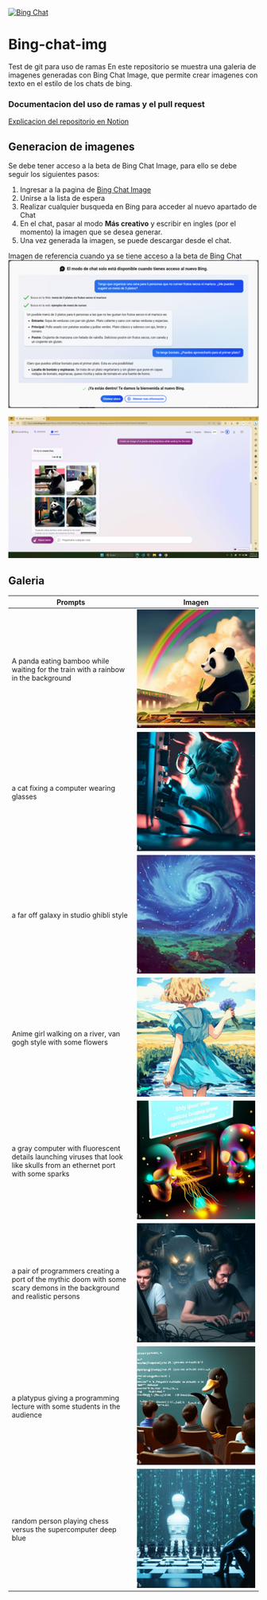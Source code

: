 [![Bing Chat](https://livesino.net/wp-content/uploads/2020/10/new-bing-logo.jpg)](https://www.bing.com/new)

# Bing-chat-img
Test de git para uso de ramas
En este repositorio se muestra una galeria de imagenes generadas con Bing Chat Image, que permite crear imagenes con texto en el estilo de los chats de bing.

### Documentacion del uso de ramas y el pull request
[Explicacion del repositorio en Notion](https://gilbertscript.notion.site/Ramas-y-Conflictos-548fcd5b9b0a4f1180fa5297248135ac)


## Generacion de imagenes
Se debe tener acceso a la beta de Bing Chat Image, para ello se debe seguir los siguientes pasos:

1. Ingresar a la pagina de [Bing Chat Image](https://www.bing.com/new)
2. Unirse a la lista de espera
3. Realizar cualquier busqueda en Bing para acceder al nuevo apartado de Chat
4. En el chat, pasar al modo **Más creativo** y escribir en ingles (por el momento) la imagen que se desea generar.
5. Una vez generada la imagen, se puede descargar desde el chat.


Imagen de referencia cuando ya se tiene acceso a la beta de Bing Chat
[![Bing Chat waitlist](img/acces.png)](https://www.bing.com/new)

[![Bing Chat](img/output.png)](https://www.bing.com/new)
## Galeria

Prompts | Imagen
---|---
A panda eating bamboo while waiting for the train with a rainbow in the background | ![panda](img/panda.jpg)
a cat fixing a computer wearing glasses | ![cat](img/cat.jpg)
a far off galaxy in studio ghibli style | ![ghibly](img/style.jpg)
Anime girl walking on a river, van gogh style with some flowers | ![Anime](img/anime.jpg)
a gray computer with fluorescent details launching viruses that look like skulls from an ethernet port with some sparks | ![vius](img/vius.jpg)
a pair of programmers creating a port of the mythic doom with some scary demons in the background and realistic persons | ![](img/doom.jpg)
a platypus giving a programming lecture with some students in the audience | ![](img/ornito.jpg)
random person playing chess versus the supercomputer deep blue | ![](img/deep.jpg)
